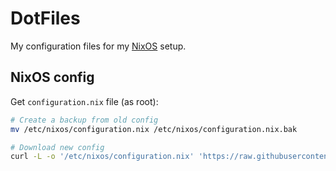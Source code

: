 # DotFiles

My configuration files for my [NixOS](https://nixos.org) setup.


## NixOS config

Get `configuration.nix` file (as root):
```bash
# Create a backup from old config
mv /etc/nixos/configuration.nix /etc/nixos/configuration.nix.bak

# Download new config
curl -L -o '/etc/nixos/configuration.nix' 'https://raw.githubusercontent.com/thehxdev/dotfiles/main/nixos/configuration.nix'
```
